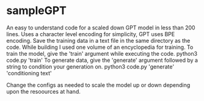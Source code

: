 # sampleGPT
An easy to understand code for a scaled down GPT model in less than 200 lines. Uses a character level encoding for simplicity, GPT uses BPE encoding.
Save the training data in a text file in the same directory as the code. While building I used one volume of an encyclopedia for training.
To train the model, give the 'train' argument while executing the code.
python3 code.py 'train'
To generate data, give the 'generate' argument followed by a string to condition your generation on.
python3 code.py 'generate' 'conditioning text'

Change the configs as needed to scale the model up or down depending upon the resoources at hand.
